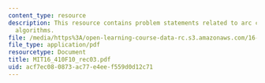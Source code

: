 ```yaml
---
content_type: resource
description: This resource contains problem statements related to arc consistency
  algorithms.
file: /media/https%3A/open-learning-course-data-rc.s3.amazonaws.com/16-410-principles-of-autonomy-and-decision-making-fall-2010/acf7ec080873ac77e4eef559d0d12c71_MIT16_410F10_rec03.pdf
file_type: application/pdf
resourcetype: Document
title: MIT16_410F10_rec03.pdf
uid: acf7ec08-0873-ac77-e4ee-f559d0d12c71
---
```

